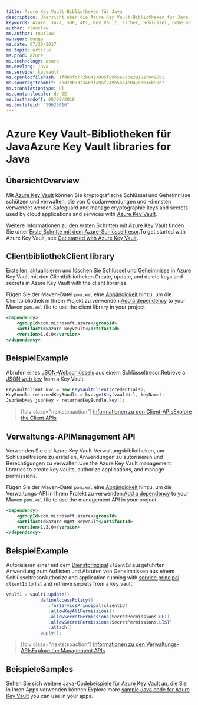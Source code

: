 ```yaml
---
title: Azure Key Vault-Bibliotheken für Java
description: Übersicht über die Azure Key Vault-Bibliotheken für Java
keywords: Azure, Java, SDK, API, Key Vault, sicher, Schlüssel, Geheimnisse, Tresor
author: rloutlaw
ms.author: routlaw
manager: douge
ms.date: 07/20/2017
ms.topic: article
ms.prod: azure
ms.technology: azure
ms.devlang: java
ms.service: keyvault
ms.openlocfilehash: 1fd03fb772b6411985f99b5e7cce3918e79496b1
ms.sourcegitcommit: dad28b332346dfa9af249b5a64e042cbb1eb90d7
ms.translationtype: HT
ms.contentlocale: de-DE
ms.lasthandoff: 08/08/2018
ms.locfileid: "39625016"
---
```

# <a name="azure-key-vault-libraries-for-java"></a><span data-ttu-id="042bc-104">Azure Key Vault-Bibliotheken für Java</span><span class="sxs-lookup"><span data-stu-id="042bc-104">Azure Key Vault libraries for Java</span></span>

## <a name="overview"></a><span data-ttu-id="042bc-105">Übersicht</span><span class="sxs-lookup"><span data-stu-id="042bc-105">Overview</span></span>

<span data-ttu-id="042bc-106">Mit [Azure Key Vault](/azure/key-vault/) können Sie kryptografische Schlüssel und Geheimnisse schützen und verwalten, die von Cloudanwendungen und -diensten verwendet werden.</span><span class="sxs-lookup"><span data-stu-id="042bc-106">Safeguard and manage cryptographic keys and secrets used by cloud applications and services with [Azure Key Vault](/azure/key-vault/).</span></span>

<span data-ttu-id="042bc-107">Weitere Informationen zu den ersten Schritten mit Azure Key Vault finden Sie unter [Erste Schritte mit dem Azure-Schlüsseltresor](/azure/key-vault/key-vault-get-started).</span><span class="sxs-lookup"><span data-stu-id="042bc-107">To get started with Azure Key Vault, see [Get started with Azure Key Vault](/azure/key-vault/key-vault-get-started).</span></span>

## <a name="client-library"></a><span data-ttu-id="042bc-108">Clientbibliothek</span><span class="sxs-lookup"><span data-stu-id="042bc-108">Client library</span></span>

<span data-ttu-id="042bc-109">Erstellen, aktualisieren und löschen Sie Schlüssel und Geheimnisse in Azure Key Vault mit den Clientbibliotheken.</span><span class="sxs-lookup"><span data-stu-id="042bc-109">Create, update, and delete keys and secrets in Azure Key Vault with the client libraries.</span></span>

<span data-ttu-id="042bc-110">Fügen Sie der Maven-Datei `pom.xml` eine [Abhängigkeit](https://maven.apache.org/guides/getting-started/index.html#How_do_I_use_external_dependencies) hinzu, um die Clientbibliothek in Ihrem Projekt zu verwenden.</span><span class="sxs-lookup"><span data-stu-id="042bc-110">[Add a dependency](https://maven.apache.org/guides/getting-started/index.html#How_do_I_use_external_dependencies) to your Maven `pom.xml` file to use the client library in your project.</span></span>  

```XML
<dependency>
    <groupId>com.microsoft.azure</groupId>
    <artifactId>azure-keyvault</artifactId>
    <version>1.0.0</version>
</dependency>
```   

## <a name="example"></a><span data-ttu-id="042bc-111">Beispiel</span><span class="sxs-lookup"><span data-stu-id="042bc-111">Example</span></span>

<span data-ttu-id="042bc-112">Abrufen eines [JSON-Webschlüssels](https://tools.ietf.org/html/draft-ietf-jose-json-web-key-18) aus einem Schlüsseltresor.</span><span class="sxs-lookup"><span data-stu-id="042bc-112">Retrieve a [JSON web key](https://tools.ietf.org/html/draft-ietf-jose-json-web-key-18) from a Key Vault.</span></span>

```java
KeyVaultClient kvc = new KeyVaultClient(credentials);
KeyBundle returnedKeyBundle = kvc.getKey(vaultUrl, keyName);
JsonWebKey jsonKey = returnedKeyBundle.key();
```

> [!div class="nextstepaction"]
> [<span data-ttu-id="042bc-113">Informationen zu den Client-APIs</span><span class="sxs-lookup"><span data-stu-id="042bc-113">Explore the Client APIs</span></span>](/java/api/overview/azure/keyvault/client)


## <a name="management-api"></a><span data-ttu-id="042bc-114">Verwaltungs-API</span><span class="sxs-lookup"><span data-stu-id="042bc-114">Management API</span></span>

<span data-ttu-id="042bc-115">Verwenden Sie die Azure Key Vault-Verwaltungsbibliotheken, um Schlüsseltresore zu erstellen, Anwendungen zu autorisieren und Berechtigungen zu verwalten.</span><span class="sxs-lookup"><span data-stu-id="042bc-115">Use the Azure Key Vault management libraries to create key vaults, authorize applications, and manage permissions.</span></span> 

<span data-ttu-id="042bc-116">Fügen Sie der Maven-Datei `pom.xml` eine [Abhängigkeit](https://maven.apache.org/guides/getting-started/index.html#How_do_I_use_external_dependencies) hinzu, um die Verwaltungs-API in Ihrem Projekt zu verwenden.</span><span class="sxs-lookup"><span data-stu-id="042bc-116">[Add a dependency](https://maven.apache.org/guides/getting-started/index.html#How_do_I_use_external_dependencies) to your Maven `pom.xml` file to use the management API in your project.</span></span>  

```XML
<dependency>
    <groupId>com.microsoft.azure</groupId>
    <artifactId>azure-mgmt-keyvault</artifactId>
    <version>1.3.0</version>
</dependency>
```

## <a name="example"></a><span data-ttu-id="042bc-117">Beispiel</span><span class="sxs-lookup"><span data-stu-id="042bc-117">Example</span></span>

<span data-ttu-id="042bc-118">Autorisieren einer mit dem [Dienstprinzipal](/azure/azure-resource-manager/resource-group-create-service-principal-portal) `clientId` ausgeführten Anwendung zum Auflisten und Abrufen von Geheimnissen aus einem Schlüsseltresor</span><span class="sxs-lookup"><span data-stu-id="042bc-118">Authorize and application running with [service principal](/azure/azure-resource-manager/resource-group-create-service-principal-portal) `clientId` to list and retrieve secrets from a key vault.</span></span> 

```java
vault1 = vault1.update()
            .defineAccessPolicy()
                .forServicePrincipal(clientId)
                .allowKeyAllPermissions()
                .allowSecretPermissions(SecretPermissions.GET)
                .allowSecretPermissions(SecretPermissions.LIST)
                .attach()
            .apply();
```

> [!div class="nextstepaction"]
> [<span data-ttu-id="042bc-119">Informationen zu den Verwaltungs-APIs</span><span class="sxs-lookup"><span data-stu-id="042bc-119">Explore the Management APIs</span></span>](/java/api/overview/azure/keyvault/management)


## <a name="samples"></a><span data-ttu-id="042bc-120">Beispiele</span><span class="sxs-lookup"><span data-stu-id="042bc-120">Samples</span></span>

<span data-ttu-id="042bc-121">Sehen Sie sich weitere [Java-Codebeispiele für Azure Key Vault](https://azure.microsoft.com/resources/samples/?platform=java&term=key+vault) an, die Sie in Ihren Apps verwenden können.</span><span class="sxs-lookup"><span data-stu-id="042bc-121">Explore more [sample Java code for Azure Key Vault](https://azure.microsoft.com/resources/samples/?platform=java&term=key+vault) you can use in your apps.</span></span>
